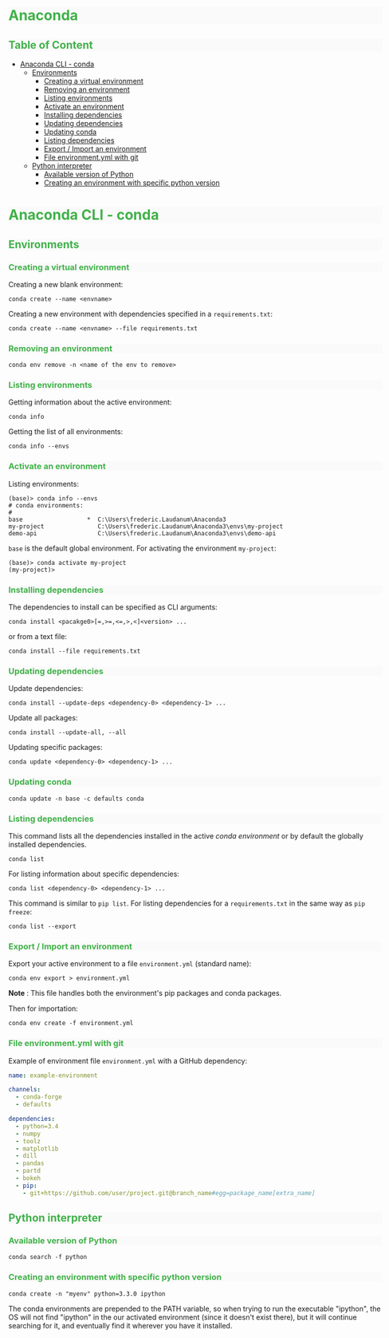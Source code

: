 <style>
body {
  width: 50%;
  min-width: 750px;
  margin: auto;
}
h1, h2, h3 {
  color: #40b149;
  background-color: #FAFAFA;
}
</style>
<h1>Anaconda</h1>

<h2>Table of Content</h2>

- [Anaconda CLI - conda](#anaconda-cli---conda)
  - [Environments](#environments)
    - [Creating a virtual environment](#creating-a-virtual-environment)
    - [Removing an environment](#removing-an-environment)
    - [Listing environments](#listing-environments)
    - [Activate an environment](#activate-an-environment)
    - [Installing dependencies](#installing-dependencies)
    - [Updating dependencies](#updating-dependencies)
    - [Updating conda](#updating-conda)
    - [Listing dependencies](#listing-dependencies)
    - [Export / Import an environment](#export--import-an-environment)
    - [File environment.yml with git](#file-environmentyml-with-git)
  - [Python interpreter](#python-interpreter)
    - [Available version of Python](#available-version-of-python)
    - [Creating an environment with specific python version](#creating-an-environment-with-specific-python-version)

# Anaconda CLI - conda

## Environments

### Creating a virtual environment

Creating a new blank environment:

```
conda create --name <envname>
```

Creating a new environment with dependencies specified in a `requirements.txt`:

```
conda create --name <envname> --file requirements.txt
```

### Removing an environment

```
conda env remove -n <name of the env to remove>
```

### Listing environments

Getting information about the active environment:

```
conda info
```

Getting the list of all environments:

```
conda info --envs
```

### Activate an environment

Listing environments:

```
(base)> conda info --envs
# conda environments:
#
base                  *  C:\Users\frederic.Laudanum\Anaconda3
my-project               C:\Users\frederic.Laudanum\Anaconda3\envs\my-project
demo-api                 C:\Users\frederic.Laudanum\Anaconda3\envs\demo-api
```

`base` is the default global environment. For activating the environment `my-project`:

```
(base)> conda activate my-project
(my-project)>
```

### Installing dependencies

The dependencies to install can be specified as CLI arguments:

```
conda install <pacakge0>[=,>=,<=,>,<]<version> ...
```

or from a text file:

```
conda install --file requirements.txt
```

### Updating dependencies

Update dependencies:

```
conda install --update-deps <dependency-0> <dependency-1> ...
```

Update all packages:

```
conda install --update-all, --all
```

Updating specific packages:

```
conda update <dependency-0> <dependency-1> ...
```

### Updating conda

```
conda update -n base -c defaults conda
```

### Listing dependencies

This command lists all the dependencies installed in the active _conda environment_ or by default the globally installed dependencies.

```
conda list
```

For listing information about specific dependencies:

```
conda list <dependency-0> <dependency-1> ...
```

This command is similar to `pip list`. For listing dependencies for a `requirements.txt` in the same way as `pip freeze`:

```
conda list --export
```

### Export / Import an environment

Export your active environment to a file `environment.yml` (standard name):

```
conda env export > environment.yml
```

**Note** : This file handles both the environment's pip packages and conda packages.

Then for importation:

```
conda env create -f environment.yml
```

### File environment.yml with git

Example of environment file `environment.yml` with a GitHub dependency:

```yaml
name: example-environment

channels:
  - conda-forge
  - defaults

dependencies:
  - python=3.4
  - numpy
  - toolz
  - matplotlib
  - dill
  - pandas
  - partd
  - bokeh
  - pip:
    - git+https://github.com/user/project.git@branch_name#egg=package_name[extra_name]
```

## Python interpreter

### Available version of Python

```
conda search -f python
```

### Creating an environment with specific python version

```
conda create -n "myenv" python=3.3.0 ipython
```

The conda environments are prepended to the PATH variable, so when trying to run the executable "ipython", the OS will not find "ipython" in the our activated environment (since it doesn't exist there), but it will continue searching for it, and eventually find it wherever you have it installed.
